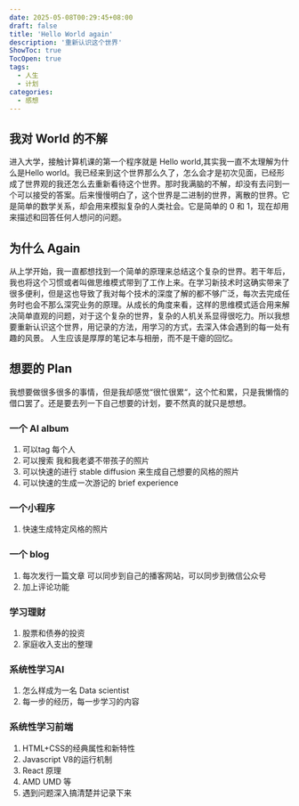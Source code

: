 ```yaml
---
date: 2025-05-08T00:29:45+08:00
draft: false
title: 'Hello World again'
description: '重新认识这个世界'
ShowToc: true
TocOpen: true
tags:
  - 人生
  - 计划
categories:
  - 感想
---
```


## 我对 **World** 的不解
进入大学，接触计算机课的第一个程序就是 Hello world,其实我一直不太理解为什么是Hello world。我已经来到这个世界那么久了，怎么会才是初次见面，已经形成了世界观的我还怎么去重新看待这个世界。那时我满脑的不解，却没有去问到一个可以接受的答案。后来慢慢明白了，这个世界是二进制的世界，离散的世界。它是简单的数学关系，却会用来模拟复杂的人类社会。它是简单的 0 和 1，现在却用来描述和回答任何人想问的问题。

## 为什么 **Again**
从上学开始，我一直都想找到一个简单的原理来总结这个复杂的世界。若干年后，我也将这个习惯或者叫做思维模式带到了工作上来。在学习新技术时这确实带来了很多便利，但是这也导致了我对每个技术的深度了解的都不够广泛，每次去完成任务时也会不那么深究业务的原理。从成长的角度来看，这样的思维模式适合用来解决简单直观的问题，对于这个复杂的世界，复杂的人机关系显得很吃力。所以我想要重新认识这个世界，用记录的方法，用学习的方式，去深入体会遇到的每一处有趣的风景。
人生应该是厚厚的笔记本与相册，而不是干瘪的回忆。

## 想要的 Plan
我想要做很多很多的事情，但是我却感觉“很忙很累“，这个忙和累，只是我懒惰的借口罢了。还是要去列一下自己想要的计划，要不然真的就只是想想。

### 一个 AI album
1. 可以tag 每个人
2. 可以搜索 我和我老婆不带孩子的照片
3. 可以快速的进行 stable diffusion 来生成自己想要的风格的照片
4. 可以快速的生成一次游记的 brief experience

### 一个小程序
1. 快速生成特定风格的照片

### 一个 blog
1. 每次发行一篇文章 可以同步到自己的播客网站，可以同步到微信公众号
2. 加上评论功能

### 学习理财
1. 股票和债券的投资
2. 家庭收入支出的整理

### 系统性学习AI
1. 怎么样成为一名 Data scientist
2. 每一步的经历，每一步学习的内容

### 系统性学习前端
1. HTML+CSS的经典属性和新特性
2. Javascript V8的运行机制
3. React 原理
4. AMD UMD 等
5. 遇到问题深入搞清楚并记录下来

